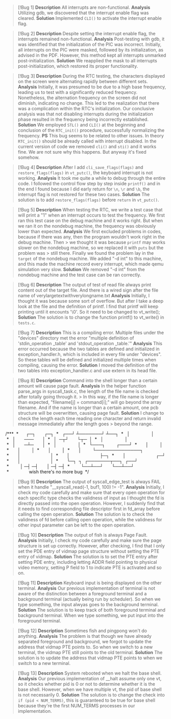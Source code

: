 > [!Bug 1] 
> **Description** 
> 	All interrupts are non-functional. 
> **Analysis** 
> 	Utilizing gdb, we discovered that the interrupt enable flag was cleared. 
> **Solution** 
> 	Implemented `CLI()` to activate the interrupt enable flag.

> [!Bug 2] 
> **Description** 
> 	Despite setting the interrupt enable flag, the interrupts remained non-functional. 
> **Analysis** 
> 	Post-testing with gdb, it was identified that the initialization of the PIC was incorrect. Initially, all interrupts on the PIC were masked, followed by its initialization, as advised in the PDF. However, this method kept all interrupts unmarked post-initialization. 
> **Solution** 
> 	We reapplied the mask to all interrupts post-initialization, which restored its proper functionality.

> [!Bug 3] 
> **Description** 
> 	During the RTC testing, the characters displayed on the screen were alternating rapidly between different sets. 
> **Analysis** 
> 	Initially, it was presumed to be due to a high base frequency, leading us to test with a significantly reduced frequency. Nonetheless, the alternation frequency on the screen did not diminish, indicating no change. This led to the realization that there was a complication within the RTC's initialization. Our conclusive analysis was that not disabling interrupts during the initialization phase resulted in the frequency being incorrectly established. 
> **Solution** 
> 	We employed `STL()` and `CLI()` at the beginning and conclusion of the `RTC_init()` procedure, successfully normalizing the frequency.
> **PS**
>   This bug seems to be related to other issues. In theory `RTC_init()` should be already called with interrupt disabled. In the current version of code we removed `cli()` and `sti()` and it works fine. We are not sure why this happens. But anyway it's fixed somehow.

> [!Bug 4] 
> **Description** 
> 	After I add `cli_save_flags(flags)` and `restore_flags(flags)` in `vt_putc()`, the keyboard interrupt is not working.
> **Analysis** 
> 	It took me quite a while to debug through the entire code. I followed the control flow step by step inside `printf()` and in the end I found because I did early return for `\n`, `\r` and `\b`, the interrupt flag is not restored for these two cases.
> **Solution** 
> 	The solution is to add `restore_flags(flags)` before `return` in `vt_putc()`.

>[!Bug 5]
> **Description**
> When testing the RTC, we write a test case that will print a "1" when an interrupt occurs to test the frequency. We first ran this test case on the debug machine and it works right. But when we ran it on the nondebug machine, the frequency was obviously lower than expected. 
> **Analysis**
> We first excluded problems in codes, because if there was any, then the program wouldn't work right in the debug machine. Then > we thought it was because `printf` may works slower on the nondebug machine, so we replaced it with `puts` but the problem was > still there. Finally we found the problem lay in the `target` of the nondebug machine. We added "-d int" to  this machine, and this made the machine record every interrupt, which made qemu simulation very slow.
> **Solution**
> We removed "-d int" from the nondebug machine and the test case can be ran correctly.

>[!Bug 6]
> **Description** 
> 	The output of test of read file always print content out of the target file. And there is a wired sign after the file name of verylargetextwithverylongname.txt
> **Analysis** 
> 	Initially, I thought it was because some sort of overflow. But after I take a deep look at the file and the definition of printf. I find that printf will keep printing until it encounts '\0'. So it need to be changed to vt_write();
> **Solution** 
> 	The solution is to change the function printf() to vt_write() in `tests.c`.

>[!Bug 7]
> **Description** 
> 	This is a compiling error. Multiple files under the "devices" directory met the error "multiple definition of 'stdin_operation _table' and 'stdout_operation _table.'"
> **Analysis** 
> 	This error occurred because the two tables are defined and initialized in exception_handler.h, which is included in every file under "devices". So these tables will be defined and initialized multiple times when compiling, causing the error. 
> **Solution** 
>   I moved the definition of the two tables into exception_handler.c and use extern in its head file.

>[!Bug 8]
> **Description** 
> 	Command into the shell longer than a certain amount will cause page fault.
> **Analysis** 
> 	In the helper function parse_args in syscall_task.c, the length of the file name is checked after totally going through it. >   In this way, if the file name is longer than expected, "filename[j] = command[i];" will go beyond the array filename. And if 
>   the name is longer than a certain amount, one pcb structure will be overwritten, causing page fault.
> **Solution** 
>   I change to check the length each time reading one character and return invalid message immediately after the length goes >     beyond the range.

/***
 *      ┌─┐       ┌─┐
 *   ┌──┘ ┴───────┘ ┴──┐
 *   │                 │
 *   │       ───       │
 *   │  ─┬┘       └┬─  │
 *   │                 │
 *   │       ─┴─       │
 *   │                 │
 *   └───┐         ┌───┘
 *       │         │
 *       │         │
 *       │         │
 *       │         └──────────────┐
 *       │                        │
 *       │                        ├─┐
 *       │                        ┌─┘
 *       │                        │
 *       └─┐  ┐  ┌───────┬──┐  ┌──┘
 *         │ ─┤ ─┤       │ ─┤ ─┤
 *         └──┴──┘       └──┴──┘
 *                wish there's no more bug
 */

>[!Bug 9]
> **Description** 
> 	The output of syscall_edge_test is always FAIL when it handle "__syscall_read(-1, buf1, 100) != -1".
> **Analysis** 
> 	Initially, I check my code carefully and make sure that every open operation for each specific type checks the validness of input as I thought the fd is directly passed into the open operation. However, I suddenly find that it needs to find corresponding file descriptor first in fd_array before calling the open operation.
> **Solution** 
> 	The solution is to check the validness of fd before calling open operation, while the validness for other input parameter can be left to the open operation.

>[!Bug 10]
> **Description** 
> 	The output of fish is always Page Fault.
> **Analysis** 
> 	Initially, I check my code carefully and make sure the page structure is set up correctly. However, after checking, I find that I only set the PDE entry of vidmap page structure without setting the PTE entry of vidmap.
> **Solution** 
> 	The solution is to set the PTE entry after setting PDE entry, including letting ADDR field pointing to physical video memory, setting P field to 1 to indicate PTE is activated and so on.

>[!Bug 11]
> **Description**
>   Keyboard input is being displayed on the other terminal.
> **Analysis**
>   Our previous implementation of terminal is not aware of the distinction between a foreground terminal and a background terminal (actually being run by scheduler). So when we type something, the input alwyas goes to the background terminal.
> **Solution**
>   The solution is to keep track of both foreground terminal and background terminal. When we type something, we put input into the foreground terminal.

>[!Bug 12]
> **Description**
>    Sometimes fish and pingpong won't do anything.
> **Analysis**
>   The problem is that though we have already separated foreground and background, we forgot to update the address that vidmap PTE points to. So when we switch to a new terminal, the vidmap PTE still points to the old terminal.
> **Solution**
>   The solution is to update the address that vidmap PTE points to when we switch to a new terminal.

>[!Bug 13]
> **Description**
>    System rebooted when we halt the base shell.
> **Analysis**
>    Our previous implementation of __halt assume only one vt, so it checks whether pid is 0 or not to determine whether it is the base shell. However, when we have multiple vt, the pid of base shell is not necessarily 0.
> **Solution**
>   The solution is to change the check into `if (pid < NUM_TERMS)`, this is guaranteed to be true for base shell because they're the first NUM_TERMS processes in our implementation.
